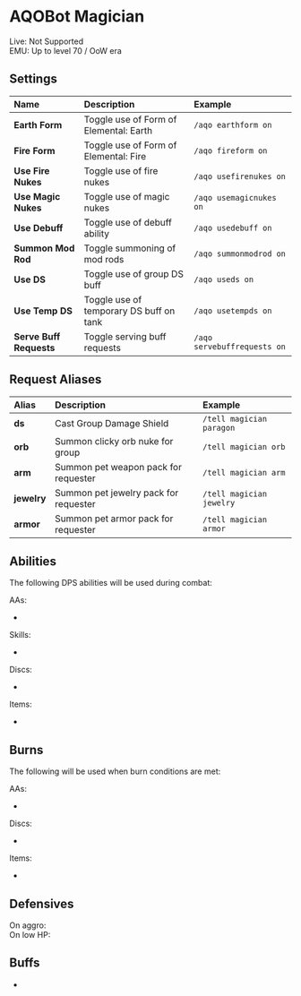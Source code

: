 # AQOBot Magician

Live: Not Supported  
EMU: Up to level 70 / OoW era

## Settings

| **Name** | **Description** | **Example** |
| :-- | :----- | :--- |
| **Earth Form** | Toggle use of Form of Elemental: Earth | `/aqo earthform on` |
| **Fire Form** | Toggle use of Form of Elemental: Fire | `/aqo fireform on` |
| **Use Fire Nukes** | Toggle use of fire nukes | `/aqo usefirenukes on` |
| **Use Magic Nukes** | Toggle use of magic nukes | `/aqo usemagicnukes on` |
| **Use Debuff** | Toggle use of debuff ability | `/aqo usedebuff on` |
| **Summon Mod Rod** | Toggle summoning of mod rods | `/aqo summonmodrod on` |
| **Use DS** | Toggle use of group DS buff | `/aqo useds on` |
| **Use Temp DS** | Toggle use of temporary DS buff on tank | `/aqo usetempds on` |
| **Serve Buff Requests** | Toggle serving buff requests | `/aqo servebuffrequests on` |

## Request Aliases

| **Alias** | **Description** | **Example** |
| :-- | :----- | :--- |
| **ds** | Cast Group Damage Shield | `/tell magician paragon` |
| **orb** | Summon clicky orb nuke for group | `/tell magician orb` |
| **arm** | Summon pet weapon pack for requester | `/tell magician arm` |
| **jewelry** | Summon pet jewelry pack for requester | `/tell magician jewelry` |
| **armor** | Summon pet armor pack for requester | `/tell magician armor` |

## Abilities

The following DPS abilities will be used during combat:  

AAs:  

* 

Skills:  

* 

Discs:  

* 

Items:  

*  

## Burns

The following will be used when burn conditions are met:

AAs:  

*  

Discs:  

* 

Items:  

* 

## Defensives

On aggro:  
On low HP:  

## Buffs

* 